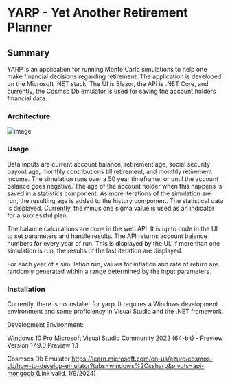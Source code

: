 # YARP - Yet Another Retirement Planner

## Summary
YARP is an application for running Monte Carlo simulations to help one make financial decisions regarding retirement. The application is developed on the Microsoft .NET stack. The UI is Blazor, the API is .NET Core, and currently, the Cosmso Db emulator is used for saving the account holders financial data.

### Architecture

![image](https://github.com/DougPomerenke/YARP-API/assets/141588660/e5e61eeb-8631-4a38-b199-4f91812f7c8d)

### Usage
Data inputs are current account balance, retirement age, social security payout age, monthly contributions till retirement, and monthly retirement income. The simulation runs over a 50 year timeframe, or until the account balance goes negative. The age of the account holder when this happens is saved in a statistics component. As more iterations of the simulation are run, the resulting age is added to the history component. The statistical data is displayed. Currently, the minus one sigma value is used as an indicator for a successful plan.

The balance calculations are done in the web API. It is up to code in the UI to set parameters and handle results. The API returns account balance numbers for every year of run. This is displayed by the UI. If more than one simulation is run, the results of the last iteration are displayed. 

For each year of a simulation run, values for inflation and rate of return are randomly generated within a range determined by the input parameters.

### Installation

Currently, there is no installer for yarp. It requires a Windows development environment and some proficiency in Visual Studio and the .NET framework.

Development Environment:

Windows 10 Pro
Microsoft Visual Studio Community 2022 (64-bit) - Preview Version 17.9.0 Preview 1.1

Cosmsos Db Emulator
https://learn.microsoft.com/en-us/azure/cosmos-db/how-to-develop-emulator?tabs=windows%2Ccsharp&pivots=api-mongodb  (Link valid, 1/9/2024)
